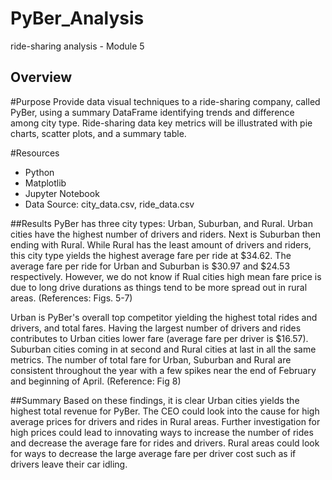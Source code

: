 # PyBer_Analysis
ride-sharing analysis - Module 5

## Overview
#Purpose
Provide data visual techniques to a ride-sharing company, called PyBer, using a summary DataFrame identifying trends and difference among city type. Ride-sharing data key metrics will be illustrated with pie charts, scatter plots, and a summary table.

#Resources
- Python
- Matplotlib
- Jupyter Notebook
- Data Source: city_data.csv, ride_data.csv

##Results
PyBer has three city types: Urban, Suburban, and Rural. Urban cities have the highest number of drivers and riders. Next is Suburban then ending with Rural. While Rural has the least amount of drivers and riders, this city type yields the highest average fare per ride at $34.62. The average fare per ride for Urban and Suburban is $30.97 and $24.53 respectively. However, we do not know if Rual cities high mean fare price is due to long drive durations as things tend to be more spread out in rural areas. (References: Figs. 5-7)

Urban is PyBer's overall top competitor yielding the highest total rides and drivers, and total fares. Having the largest number of drivers and rides contributes to Urban cities lower fare (average fare per driver is $16.57). Suburban cities coming in at second and Rural cities at last in all the same metrics. The number of total fare for Urban, Suburban and Rural are consistent throughout the year with a few spikes near the end of February and beginning of April. (Reference: Fig 8)

##Summary
Based on these findings, it is clear Urban cities yields the highest total revenue for PyBer. The CEO could look into the cause for high average prices for drivers and rides in Rural areas. Further investigation for high prices could lead to innovating ways to increase the number of rides and decrease the average fare for rides and drivers. Rural areas could look for ways to decrease the large average fare per driver cost such as if drivers leave their car idling.
